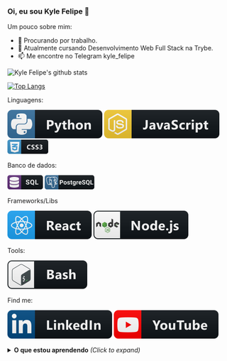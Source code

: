 ### Oi, eu sou Kyle Felipe 👋

Um pouco sobre mim:

- 🔭 Procurando por trabalho.
- 🌱 Atualmente cursando Desenvolvimento Web Full Stack na Trybe.
- 📫 Me encontre no Telegram kyle_felipe  

![Kyle Felipe's github stats](https://github-readme-stats.vercel.app/api?username=kylefelipe&show_icons=true&theme=blue-green)

[![Top Langs](https://github-readme-stats.vercel.app/api/top-langs/?username=kylefelipe&&layout=compact)](https://github.com/anuraghazra/github-readme-stats)

Linguagens:

![Python](./img/python.svg) ![JavaScript](./img/js.svg) ![Css](./img/css3.png)

Banco de dados:
<div>
<img src="./img/sql.png" alt="SQL language"/>
<img src="./img/postgresql.png" alt="PostgreSQL DB">
</div>

Frameworks/Libs

![React](img/react.svg) ![NodeJs](./img/nodejs.svg)

Tools:  

![Bash](./img/bash.svg)

Find me:

[![Linkedin](./img/linkedin.svg)](https://www.linkedin.com/in/kylefelipe/) [![Youtube - ThinFree Geo](img/youtube.svg)](https://www.youtube.com/thinkfreegeo)

<details>
  <summary><b>O que estou aprendendo</b> <i>(Click to expand)</i></summary>
    <li> React - Context API & Hooks</li>
    <li style="text-decoration: line-through"> React - Redux</li>
 <details>

